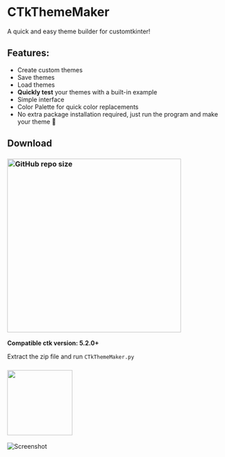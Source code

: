 # CTkThemeMaker
A quick and easy theme builder for customtkinter!

## Features:
- Create custom themes
- Save themes
- Load themes
- **Quickly test** your themes with a built-in example
- Simple interface
- Color Palette for quick color replacements
- No extra package installation required, just run the program and make your theme 😤

## Download
### [<img alt="GitHub repo size" src="https://img.shields.io/github/repo-size/Akascape/CTkThemeMaker?&color=green&label=Download%20CTkThemeMaker&logo=Python&logoColor=yellow&style=for-the-badge"  width="400">](https://github.com/Akascape/CTkThemeMaker/archive/refs/heads/main.zip)

**Compatible ctk version: 5.2.0+**

Extract the zip file and run `CTkThemeMaker.py`
### [<img src="https://img.shields.io/badge/Contribute-Theme-informational?&color=c8ab09&style=for-the-badge" width="150">](https://github.com/Akascape/CTkThemeMaker/discussions/new?category=contribute-theme)

![Screenshot](https://github.com/Akascape/CTkThemeMaker/assets/89206401/69f91aa8-377e-4017-8a7d-9c7fb0ce110d)
